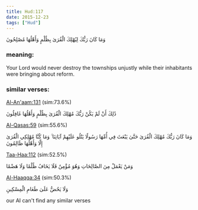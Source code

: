 ```yaml
---
title: Hud:117
date: 2015-12-23
tags: ["Hud"]
---
```

وَمَا كَانَ رَبُّكَ لِيُهْلِكَ الْقُرَىٰ بِظُلْمٍ وَأَهْلُهَا مُصْلِحُونَ
### meaning: 
Your Lord would never destroy the townships unjustly while their inhabitants were bringing about reform.
### similar verses: 

[Al-An'aam:131](/6/131) (sim:73.6%)

ذَٰلِكَ أَنْ لَمْ يَكُنْ رَبُّكَ مُهْلِكَ الْقُرَىٰ بِظُلْمٍ وَأَهْلُهَا غَافِلُونَ

[Al-Qasas:59](/28/59) (sim:55.6%)

وَمَا كَانَ رَبُّكَ مُهْلِكَ الْقُرَىٰ حَتَّىٰ يَبْعَثَ فِي أُمِّهَا رَسُولًا يَتْلُو عَلَيْهِمْ آيَاتِنَا ۚ وَمَا كُنَّا مُهْلِكِي الْقُرَىٰ إِلَّا وَأَهْلُهَا ظَالِمُونَ

[Taa-Haa:112](/20/112) (sim:52.5%)

وَمَنْ يَعْمَلْ مِنَ الصَّالِحَاتِ وَهُوَ مُؤْمِنٌ فَلَا يَخَافُ ظُلْمًا وَلَا هَضْمًا

[Al-Haaqqa:34](/69/34) (sim:50.3%)

وَلَا يَحُضُّ عَلَىٰ طَعَامِ الْمِسْكِينِ

our AI can't find any similar verses
